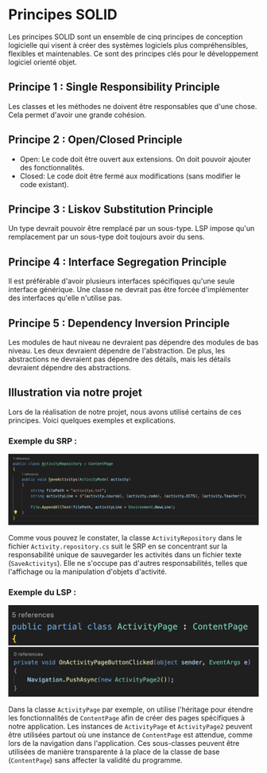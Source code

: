 # Principes SOLID

Les principes SOLID sont un ensemble de cinq principes de conception logicielle qui visent à créer des systèmes logiciels plus compréhensibles, flexibles et maintenables. Ce sont des principes clés pour le développement logiciel orienté objet.

## Principe 1 : Single Responsibility Principle

Les classes et les méthodes ne doivent être responsables que d'une chose. Cela permet d'avoir une grande cohésion.

## Principe 2 : Open/Closed Principle

- Open: Le code doit être ouvert aux extensions. On doit pouvoir ajouter des fonctionnalités.
- Closed: Le code doit être fermé aux modifications (sans modifier le code existant).

## Principe 3 : Liskov Substitution Principle

Un type devrait pouvoir être remplacé par un sous-type. LSP impose qu'un remplacement par un sous-type doit toujours avoir du sens.

## Principe 4 : Interface Segregation Principle

Il est préférable d'avoir plusieurs interfaces spécifiques qu'une seule interface générique. Une classe ne devrait pas être forcée d'implémenter des interfaces qu'elle n'utilise pas.

## Principe 5 : Dependency Inversion Principle

Les modules de haut niveau ne devraient pas dépendre des modules de bas niveau. Les deux devraient dépendre de l'abstraction. De plus, les abstractions ne devraient pas dépendre des détails, mais les détails devraient dépendre des abstractions.

## Illustration via notre projet

Lors de la réalisation de notre projet, nous avons utilisé certains de ces principes. Voici quelques exemples et explications.

### Exemple du SRP :

![Exemple du SRP](https://github.com/Mister-IZ/School_project_3BE/blob/main/Images/Capture%20d%E2%80%99e%CC%81cran%202023-12-21%20a%CC%80%2021.46.06.png?raw=true)

Comme vous pouvez le constater, la classe `ActivityRepository` dans le fichier `Activity.repository.cs` suit le SRP en se concentrant sur la responsabilité unique de sauvegarder les activités dans un fichier texte (`SaveActivitys`). Elle ne s'occupe pas d'autres responsabilités, telles que l'affichage ou la manipulation d'objets d'activité.

### Exemple du LSP :

![Image 1](https://github.com/Mister-IZ/School_project_3BE/blob/main/Images/Capture%20d%E2%80%99e%CC%81cran%202023-12-21%20a%CC%80%2021.49.24.png?raw=true) ![Image 2](https://github.com/Mister-IZ/School_project_3BE/blob/main/Images/Capture%20d%E2%80%99e%CC%81cran%202023-12-21%20a%CC%80%2021.51.31.png?raw=true)


Dans la classe `ActivityPage` par exemple, on utilise l'héritage pour étendre les fonctionnalités de `ContentPage` afin de créer des pages spécifiques à notre application. Les instances de `ActivityPage` et `ActivityPage2` peuvent être utilisées partout où une instance de `ContentPage` est attendue, comme lors de la navigation dans l'application. Ces sous-classes peuvent être utilisées de manière transparente à la place de la classe de base (`ContentPage`) sans affecter la validité du programme.
